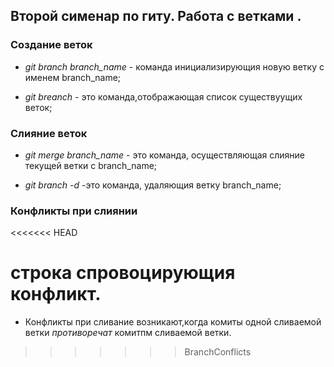 ## Второй сименар по гиту. Работа с ветками .

### Создание веток 

* *git branch branch_name* - команда инициализирующия новую ветку с именем branch_name;

* *git breanch* - это команда,отображающая список существуущих веток;
### Слияние веток
* *git merge branch_name* - это команда, осуществляющая слияние текущей ветки с branch_name;
 
* *git branch -d* -это команда, удаляющия ветку branch_name;

### Конфликты при слиянии

<<<<<<< HEAD



строка спровоцирующия конфликт.
=======
* Конфликты при сливание возникают,когда комиты одной сливаемой ветки *противоречат* комитпм сливаемой ветки.
>>>>>>> BranchConflicts
